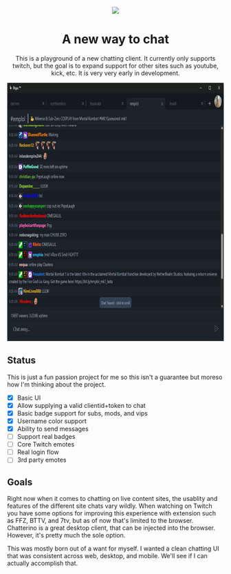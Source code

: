 <p align="center">
  <a href="https://pepo.chat"><img src="https://pepo.chat/pepo.png" height="140"></a>
</p>

<span align="center">

# A new way to chat

This is a playground of a new chatting client. It currently only supports twitch, but the goal is to expand support for other sites such as youtube, kick, etc. It is very very early in development.

<p align="center">
  <img src="screenshots/Pepo_GrDhCO7dHw.png" height="600">
</p>

</span>

## Status

This is just a fun passion project for me so this isn't a guarantee but moreso how I'm thinking about the project.

- [x] Basic UI
- [x] Allow supplying a valid clientid+token to chat
- [x] Basic badge support for subs, mods, and vips
- [x] Username color support
- [x] Ability to send messages
- [ ] Support real badges
- [ ] Core Twitch emotes
- [ ] Real login flow
- [ ] 3rd party emotes

## Goals

Right now when it comes to chatting on live content sites, the usablity and features of the different site chats vary wildly. When watching on Twitch you have some options for improving this experience with extension such as FFZ, BTTV, and 7tv, but as of now that's limited to the browser. Chatterino is a great desktop client, that can be injected into the browser. However, it's pretty much the sole option.

This was mostly born out of a want for myself. I wanted a clean chatting UI that was consistent across web, desktop, and mobile. We'll see if I can actually accomplish that.

